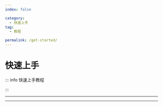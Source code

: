 ```yaml
---
index: false

category:
  - 快速上手
tag:
  - 教程

permalink: /get-started/
---
```


# 快速上手

::: info 快速上手教程

:::

---

<Catalog base='/get-started/' />

---
